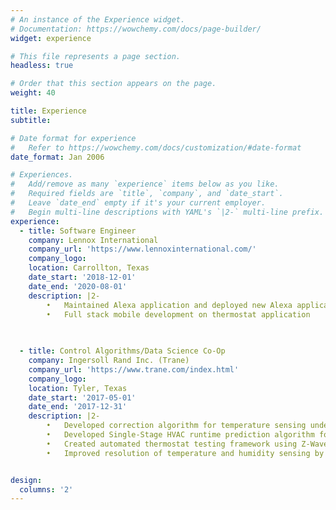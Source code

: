 ```yaml
---
# An instance of the Experience widget.
# Documentation: https://wowchemy.com/docs/page-builder/
widget: experience

# This file represents a page section.
headless: true

# Order that this section appears on the page.
weight: 40

title: Experience
subtitle:

# Date format for experience
#   Refer to https://wowchemy.com/docs/customization/#date-format
date_format: Jan 2006

# Experiences.
#   Add/remove as many `experience` items below as you like.
#   Required fields are `title`, `company`, and `date_start`.
#   Leave `date_end` empty if it's your current employer.
#   Begin multi-line descriptions with YAML's `|2-` multi-line prefix.
experience:
  - title: Software Engineer
    company: Lennox International
    company_url: 'https://www.lennoxinternational.com/'
    company_logo: 
    location: Carrollton, Texas
    date_start: '2018-12-01'
    date_end: '2020-08-01'
    description: |2-
        •	Maintained Alexa application and deployed new Alexa applications
		•	Full stack mobile development on thermostat application
 

        
  - title: Control Algorithms/Data Science Co-Op
    company: Ingersoll Rand Inc. (Trane)
    company_url: 'https://www.trane.com/index.html'
    company_logo: 
    location: Tyler, Texas
    date_start: '2017-05-01'
    date_end: '2017-12-31'
    description: |2-
		•	Developed correction algorithm for temperature sensing under various anomalies 
		•	Developed Single-Stage HVAC runtime prediction algorithm for cooling season 
		•	Created automated thermostat testing framework using Z-Wave protocol 
		•	Improved resolution of temperature and humidity sensing by 100% 


design:
  columns: '2'
---
```

